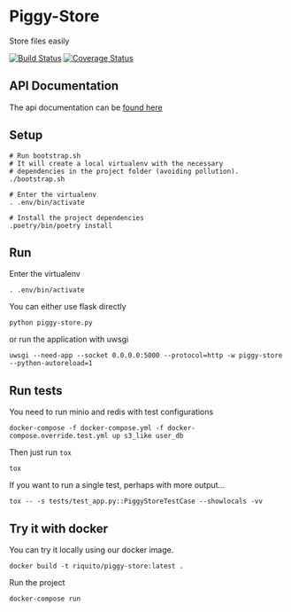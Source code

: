 Piggy-Store
===========

Store files easily

[![Build Status](https://api.travis-ci.com/riquito/piggy-store.svg?branch=master)](https://travis-ci.com/riquito/piggy-store)
[![Coverage Status](https://coveralls.io/repos/github/riquito/piggy-store/badge.svg?branch=master)](https://coveralls.io/github/riquito/piggy-store?branch=master)

API Documentation
-----------------

The api documentation can be [found here](https://riquito.github.io/piggy-store/)


Setup
-----

```
# Run bootstrap.sh
# It will create a local virtualenv with the necessary
# dependencies in the project folder (avoiding pollution).
./bootstrap.sh

# Enter the virtualenv
. .env/bin/activate

# Install the project dependencies
.poetry/bin/poetry install
```

Run
---

Enter the virtualenv
```
. .env/bin/activate
```

You can either use flask directly

```
python piggy-store.py
```

or run the application with uwsgi

```
uwsgi --need-app --socket 0.0.0.0:5000 --protocol=http -w piggy-store --python-autoreload=1
```

Run tests
---------

You need to run minio and redis with test configurations

```
docker-compose -f docker-compose.yml -f docker-compose.override.test.yml up s3_like user_db
```

Then just run `tox`

```
tox
```

If you want to run a single test, perhaps with more output...

```
tox -- -s tests/test_app.py::PiggyStoreTestCase --showlocals -vv
```

Try it with docker
------------------

You can try it locally using our docker image.

```
docker build -t riquito/piggy-store:latest .
```

Run the project

```
docker-compose run
```
